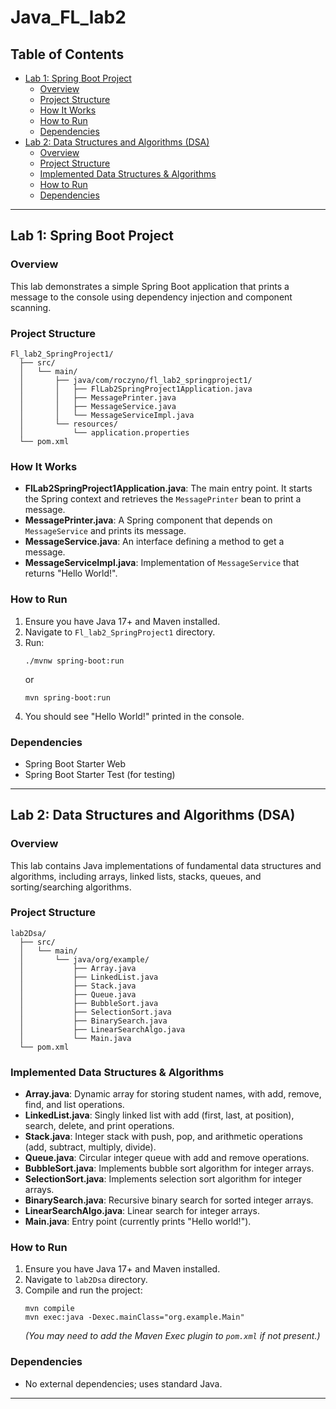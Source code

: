 # Java_FL_lab2

## Table of Contents

- [Lab 1: Spring Boot Project](#lab-1-spring-boot-project)
  - [Overview](#overview)
  - [Project Structure](#project-structure)
  - [How It Works](#how-it-works)
  - [How to Run](#how-to-run)
  - [Dependencies](#dependencies)
- [Lab 2: Data Structures and Algorithms (DSA)](#lab-2-data-structures-and-algorithms-dsa)
  - [Overview](#overview-1)
  - [Project Structure](#project-structure-1)
  - [Implemented Data Structures & Algorithms](#implemented-data-structures--algorithms)
  - [How to Run](#how-to-run-1)
  - [Dependencies](#dependencies-1)

---

## Lab 1: Spring Boot Project

### Overview

This lab demonstrates a simple Spring Boot application that prints a message to the console using dependency injection and component scanning.

### Project Structure

```
Fl_lab2_SpringProject1/
  ├── src/
  │   └── main/
  │       ├── java/com/roczyno/fl_lab2_springproject1/
  │       │   ├── FlLab2SpringProject1Application.java
  │       │   ├── MessagePrinter.java
  │       │   ├── MessageService.java
  │       │   └── MessageServiceImpl.java
  │       └── resources/
  │           └── application.properties
  └── pom.xml
```

### How It Works

- **FlLab2SpringProject1Application.java**: The main entry point. It starts the Spring context and retrieves the `MessagePrinter` bean to print a message.
- **MessagePrinter.java**: A Spring component that depends on `MessageService` and prints its message.
- **MessageService.java**: An interface defining a method to get a message.
- **MessageServiceImpl.java**: Implementation of `MessageService` that returns "Hello World!".

### How to Run

1. Ensure you have Java 17+ and Maven installed.
2. Navigate to `Fl_lab2_SpringProject1` directory.
3. Run:
   ```
   ./mvnw spring-boot:run
   ```
   or
   ```
   mvn spring-boot:run
   ```
4. You should see "Hello World!" printed in the console.

### Dependencies

- Spring Boot Starter Web
- Spring Boot Starter Test (for testing)

---

## Lab 2: Data Structures and Algorithms (DSA)

### Overview

This lab contains Java implementations of fundamental data structures and algorithms, including arrays, linked lists, stacks, queues, and sorting/searching algorithms.

### Project Structure

```
lab2Dsa/
  ├── src/
  │   └── main/
  │       └── java/org/example/
  │           ├── Array.java
  │           ├── LinkedList.java
  │           ├── Stack.java
  │           ├── Queue.java
  │           ├── BubbleSort.java
  │           ├── SelectionSort.java
  │           ├── BinarySearch.java
  │           ├── LinearSearchAlgo.java
  │           └── Main.java
  └── pom.xml
```

### Implemented Data Structures & Algorithms

- **Array.java**: Dynamic array for storing student names, with add, remove, find, and list operations.
- **LinkedList.java**: Singly linked list with add (first, last, at position), search, delete, and print operations.
- **Stack.java**: Integer stack with push, pop, and arithmetic operations (add, subtract, multiply, divide).
- **Queue.java**: Circular integer queue with add and remove operations.
- **BubbleSort.java**: Implements bubble sort algorithm for integer arrays.
- **SelectionSort.java**: Implements selection sort algorithm for integer arrays.
- **BinarySearch.java**: Recursive binary search for sorted integer arrays.
- **LinearSearchAlgo.java**: Linear search for integer arrays.
- **Main.java**: Entry point (currently prints "Hello world!").

### How to Run

1. Ensure you have Java 17+ and Maven installed.
2. Navigate to `lab2Dsa` directory.
3. Compile and run the project:
   ```
   mvn compile
   mvn exec:java -Dexec.mainClass="org.example.Main"
   ```
   _(You may need to add the Maven Exec plugin to `pom.xml` if not present.)_

### Dependencies

- No external dependencies; uses standard Java.

---
